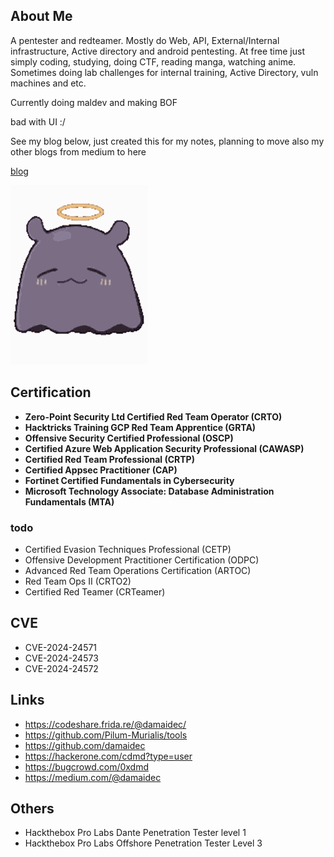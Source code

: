 ## About Me

A pentester and redteamer. Mostly do Web, API, External/Internal infrastructure, Active directory and android pentesting. At free time just simply coding, studying, doing CTF, reading manga, watching anime. Sometimes doing lab challenges for internal training, Active Directory, vuln machines and etc. 

Currently doing maldev and making BOF

bad with UI :/

See my blog below, just created this for my notes, planning to move also my other blogs from medium to here

[blog](blog.md)


![takogif](images/inaaa-ina-galleta.gif)

## Certification

* **Zero-Point Security Ltd Certified Red Team Operator (CRTO)**
* **Hacktricks Training GCP Red Team Apprentice (GRTA)**
* **Offensive Security Certified Professional (OSCP)**
* **Certified Azure Web Application Security Professional (CAWASP)**
* **Certified Red Team Professional (CRTP)**
* **Certified Appsec Practitioner (CAP)**
* **Fortinet Certified Fundamentals in Cybersecurity**
* **Microsoft Technology Associate: Database Administration Fundamentals (MTA)**

### todo
* Certified Evasion Techniques Professional (CETP) 
* Offensive Development Practitioner Certification (ODPC)
* Advanced Red Team Operations Certification (ARTOC)
* Red Team Ops II (CRTO2)
* Certified Red Teamer (CRTeamer)

## CVE

- CVE-2024-24571
- CVE-2024-24573
- CVE-2024-24572

## Links
- https://codeshare.frida.re/@damaidec/
- https://github.com/Pilum-Murialis/tools
- https://github.com/damaidec
- https://hackerone.com/cdmd?type=user
- https://bugcrowd.com/0xdmd
- https://medium.com/@damaidec

## Others

* Hackthebox Pro Labs Dante Penetration Tester level 1
* Hackthebox Pro Labs Offshore Penetration Tester Level 3
